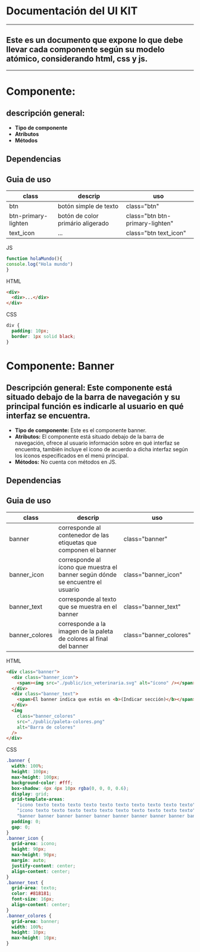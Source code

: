 # Documentación del UI KIT

---

## Este es un documento que expone lo que debe llevar cada componente según su modelo atómico, considerando html, css y js.

---

# Componente:

## descripción general:

- **Tipo de componente**
- **Atributos**
- **Métodos**

## Dependencias

## Guia de uso

| class               | descrip                           | uso                             |
| ------------------- | --------------------------------- | ------------------------------- |
| btn                 | botón simple de texto             | class="btn"                     |
| btn-primary-lighten | botón de color primário aligerado | class="btn btn-primary-lighten" |
| text_icon           | ...                               | class="btn text_icon"           |

JS

```Javascript
function holaMundo(){
console.log("Hola mundo")
}
```

HTML

```html
<div>
  <div>...</div>
</div>
```

CSS

```css
div {
  padding: 10px;
  border: 1px solid black;
}
```

# Componente: Banner

## Descripción general: Este componente está situado debajo de la barra de navegación y su principal función es indicarle al usuario en qué interfaz se encuentra.

- **Tipo de componente:**
  Este es el componente banner.
- **Atributos:**
  El componente está situado debajo de la barra de navegación, ofrece al usuario información sobre en qué interfaz se encuentra, también incluye el ícono de acuerdo a dicha interfaz según los íconos especificados en el menú principal.
- **Métodos:**
  No cuenta con métodos en JS.

## Dependencias

## Guia de uso

| class          | descrip                                                                        | uso                    |
| -------------- | ------------------------------------------------------------------------------ | ---------------------- |
| banner         | corresponde al contenedor de las etiquetas que componen el banner              | class="banner"         |
| banner_icon    | corresponde al ícono que muestra el banner según dónde se encuentre el usuario | class="banner_icon"    |
| banner_text    | corresponde al texto que se muestra en el banner                               | class="banner_text"    |
| banner_colores | corresponde a la imagen de la paleta de colores al final del banner            | class="banner_colores" |

HTML

```html
<div class="banner">
  <div class="banner_icon">
    <span><img src="./public/icn_veterinaria.svg" alt="ícono" /></span>
  </div>
  <div class="banner_text">
    <span>El banner indica que estás en <b>(Indicar sección)</b></span>
  </div>
  <img
    class="banner_colores"
    src="./public/paleta-colores.png"
    alt="Barra de colores"
  />
</div>
```

CSS

```css
.banner {
  width: 100%;
  height: 100px;
  max-height: 100px;
  background-color: #fff;
  box-shadow: 4px 4px 10px rgba(0, 0, 0, 0.6);
  display: grid;
  grid-template-areas:
    "icono texto texto texto texto texto texto texto texto texto texto"
    "icono texto texto texto texto texto texto texto texto texto texto"
    "banner banner banner banner banner banner banner banner banner banner banner";
  padding: 0;
  gap: 0;
}
.banner_icon {
  grid-area: icono;
  height: 90px;
  max-height: 90px;
  margin: auto;
  justify-content: center;
  align-content: center;
}
.banner_text {
  grid-area: texto;
  color: #818181;
  font-size: 16px;
  align-content: center;
}
.banner_colores {
  grid-area: banner;
  width: 100%;
  height: 10px;
  max-height: 10px;
}
```
